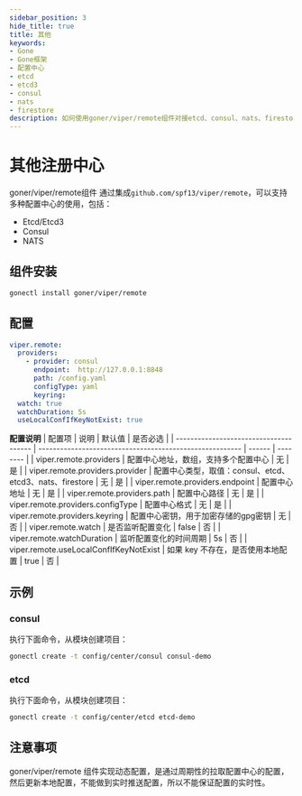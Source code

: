 ```yaml
---
sidebar_position: 3
hide_title: true
title: 其他
keywords:
- Gone
- Gone框架
- 配置中心
- etcd
- etcd3
- consul
- nats
- firestore
description: 如何使用goner/viper/remote组件对接etcd、consul、nats、firestore等配置中心。
---
```


# 其他注册中心


goner/viper/remote组件 通过集成`github.com/spf13/viper/remote`，可以支持多种配置中心的使用，包括：
- Etcd/Etcd3
- Consul
- NATS

## 组件安装
```bash
gonectl install goner/viper/remote
```

## 配置
```yaml
viper.remote:
  providers:
    - provider: consul
      endpoint:  http://127.0.0.1:8848
      path: /config.yaml
      configType: yaml
      keyring:
  watch: true
  watchDuration: 5s
  useLocalConfIfKeyNotExist: true
```

**配置说明**
| 配置项                                 | 说明                                                     | 默认值 | 是否必选 |
| -------------------------------------- | -------------------------------------------------------- | ------ | -------- |
| viper.remote.providers                 | 配置中心地址，数组，支持多个配置中心                     | 无     | 是       |
| viper.remote.providers.provider        | 配置中心类型，取值：consul、etcd、etcd3、nats、firestore | 无     | 是       |
| viper.remote.providers.endpoint        | 配置中心地址                                             | 无     | 是       |
| viper.remote.providers.path            | 配置中心路径                                             | 无     | 是       |
| viper.remote.providers.configType      | 配置中心格式                                             | 无     | 是       |
| viper.remote.providers.keyring         | 配置中心密钥，用于加密存储的gpg密钥                      | 无     | 否       |
| viper.remote.watch                     | 是否监听配置变化                                         | false  | 否       |
| viper.remote.watchDuration             | 监听配置变化的时间周期                                   | 5s     | 否       |
| viper.remote.useLocalConfIfKeyNotExist | 如果 key 不存在，是否使用本地配置                        | true   | 否       |

## 示例

### consul
执行下面命令，从模块创建项目：
```bash
gonectl create -t config/center/consul consul-demo
```

### etcd
执行下面命令，从模块创建项目：
```bash
gonectl create -t config/center/etcd etcd-demo
```

## 注意事项
goner/viper/remote 组件实现动态配置，是通过周期性的拉取配置中心的配置，然后更新本地配置，不能做到实时推送配置，所以不能保证配置的实时性。
